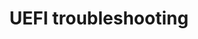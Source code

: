 ---
lang: en
layout: doc
permalink: /doc/uefi-troubleshooting/
redirect_to: https://doc.qubes-os.org/en/latest/user/troubleshooting/uefi-troubleshooting.html
ref: 177
title: UEFI troubleshooting
---